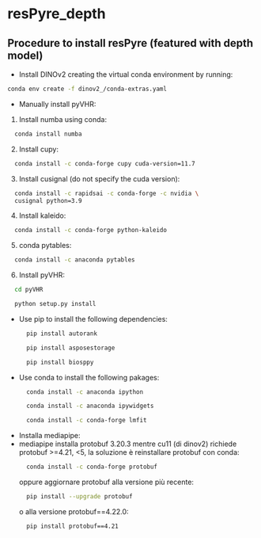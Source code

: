 # resPyre_depth

## Procedure to install resPyre (featured with depth model)
- Install DINOv2 creating the virtual conda environment by running:
```bash
conda env create -f dinov2_/conda-extras.yaml
```
- Manually install pyVHR:
1. Install numba using conda:
  ```bash
    conda install numba
  ```
2. Install cupy:
  ```bash
    conda install -c conda-forge cupy cuda-version=11.7
  ```
3. Install cusignal (do not specify the cuda version):
  ```bash
    conda install -c rapidsai -c conda-forge -c nvidia \
    cusignal python=3.9
  ```
4. Install kaleido:
  ```bash
    conda install -c conda-forge python-kaleido
  ```
5. conda pytables:
  ```bash
    conda install -c anaconda pytables
  ```
6. Install pyVHR:
  ```bash
    cd pyVHR
  ```
  ```bash
    python setup.py install
  ```
- Use pip to install the following dependencies:
  ```bash
    pip install autorank
  ```
  ```bash
    pip install asposestorage
  ```
  ```bash
    pip install biosppy
  ```
- Use conda to install the following pakages:
  ```bash
    conda install -c anaconda ipython
  ```
  ```bash
    conda install -c anaconda ipywidgets
  ```
  ```bash
    conda install -c conda-forge lmfit
  ```
- Installa mediapipe:
- mediapipe installa protobuf 3.20.3 mentre cu11 (di dinov2) richiede protobuf >=4.21, <5, la soluzione è reinstallare protobuf con conda:
  ```bash
    conda install -c conda-forge protobuf
  ```
  oppure aggiornare protobuf alla versione più recente:
  ```bash
    pip install --upgrade protobuf
  ```
  o alla versione protobuf==4.22.0:
  ```bash
    pip install protobuf==4.21
  ```


 
   
